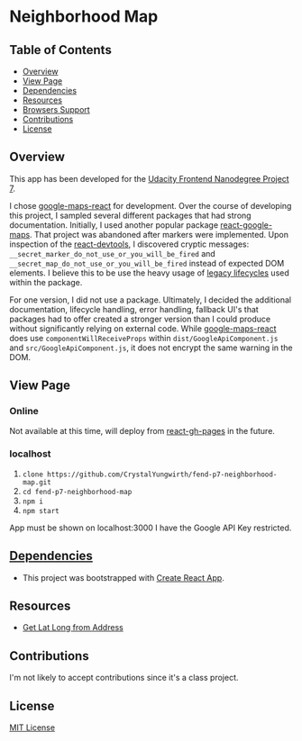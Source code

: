 # Neighborhood Map

## Table of Contents
* [Overview](#overview)
* [View Page](#view-page)
* [Dependencies](#dependencies)
* [Resources](#resources)
* [Browsers Support](#browsers-support)
* [Contributions](#contributions)
* [License](#license)

## Overview
This app has been developed for the [Udacity Frontend Nanodegree Project 7](rubric.pdf).

I chose [google-maps-react](npmjs.com/package/google-maps-react) for development. Over the course of developing this project, I sampled several different packages that had strong documentation. Initially, I used another popular package [react-google-maps](npmjs.com/package/react-google-maps). That project was abandoned after markers were implemented. Upon inspection of the [react-devtools](npmjs.com/packages/react-devtools), I discovered cryptic messages: `__secret_marker_do_not_use_or_you_will_be_fired` and `__secret_map_do_not_use_or_you_will_be_fired` instead of expected DOM elements. I believe this to be use the heavy usage of [legacy lifecycles](https://reactjs.org/blog/2018/03/29/react-v-16-3.html) used within the package.

For one version, I did not use a package. Ultimately, I decided the additional documentation, lifecycle handling, error handling, fallback UI's that packages had to offer created a stronger version than I could produce without significantly relying on external code. While [google-maps-react](npmjs.com/packages/google-maps-react) does use `componentWillReceiveProps` within `dist/GoogleApiComponent.js` and `src/GoogleApiComponent.js`, it does not encrypt the same warning in the DOM.

## View Page
### Online
Not available at this time, will deploy from [react-gh-pages](https://github.com/gitname/react-gh-pages) in the future.

### localhost
  1) ```clone https://github.com/CrystalYungwirth/fend-p7-neighborhood-map.git```
  2) ```cd fend-p7-neighborhood-map```
  3) ```npm i```
  4) ```npm start```

  App must be shown on localhost:3000 I have the Google API Key restricted.

## [Dependencies](./package.json)
 * This project was bootstrapped with [Create React App](https://github.com/facebook/create-react-app).

## Resources
 * [Get Lat Long from Address](https://www.latlong.net/convert-address-to-lat-long.html)

## Contributions
I'm not likely to accept contributions since it's a class project.

## License
[MIT License](LICENSE)
